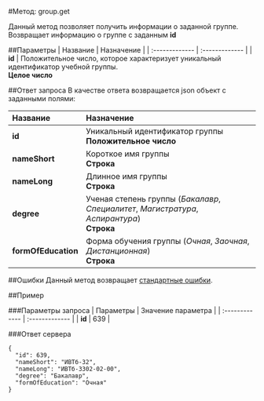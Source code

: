#Метод: group.get<a name="group.get"/>

Данный метод позволяет получить информации о заданной группе.
Возвращает информацию о группе с заданным **id**

##Параметры
| Название     | Назначение     |
| :------------- | :------------- |
| **id**       | Положительное число, которое характеризует уникальный идентификатор учебной группы.  <br>**Целое число**

##Ответ запроса
В качестве ответа возвращается json объект с заданными полями:

| Название        | Назначение     |
| :------------- | :------------- |
|**id**               | Уникальный идентификатор группы<br>**Положительное число**
|**nameShort**       | Короткое имя группы<br>**Строка**
**nameLong**      | Длинное имя группы<br>**Строка**
**degree**      | Ученая степень группы (*Бакалавр*, *Специалитет*, *Магистратура*, *Аспирантура*)<br>**Строка**
**formOfEducation** | Форма обучения группы (*Очная*, *Заочная*, *Дистанционная*)<br>**Строка**


##Ошибки
Данный метод возвращает [стандартные ошибки](#errors).<br>

##Пример

###Параметры запроса
| Параметры | Значение параметра     |
| :------------- | :------------- |
| **id**       | 639     |

###Ответ сервера

```
{
  "id": 639,
  "nameShort": "ИВТб-32",
  "nameLong": "ИВТб-3302-02-00",
  "degree": "Бакалавр",
  "formOfEducation": "Очная"
}
```
